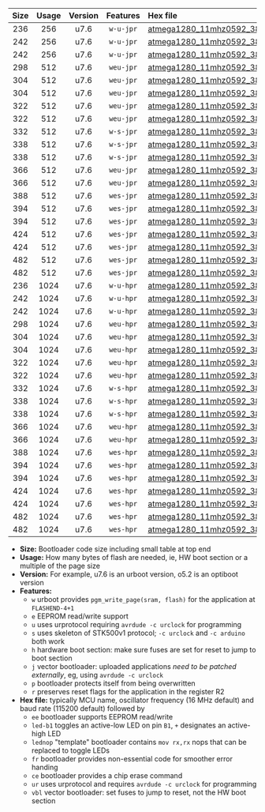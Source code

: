 |Size|Usage|Version|Features|Hex file|
|:-:|:-:|:-:|:-:|:--|
|236|256|u7.6|`w-u-jpr`|[atmega1280_11mhz0592_38400bps_ur_vbl.hex](https://raw.githubusercontent.com/stefanrueger/urboot/main/bootloaders/atmega1280/fcpu_11mhz0592/38400_bps/atmega1280_11mhz0592_38400bps_ur_vbl.hex)|
|242|256|u7.6|`w-u-jpr`|[atmega1280_11mhz0592_38400bps_led+b7_ur_vbl.hex](https://raw.githubusercontent.com/stefanrueger/urboot/main/bootloaders/atmega1280/fcpu_11mhz0592/38400_bps/atmega1280_11mhz0592_38400bps_led+b7_ur_vbl.hex)|
|242|256|u7.6|`w-u-jpr`|[atmega1280_11mhz0592_38400bps_lednop_ur_vbl.hex](https://raw.githubusercontent.com/stefanrueger/urboot/main/bootloaders/atmega1280/fcpu_11mhz0592/38400_bps/atmega1280_11mhz0592_38400bps_lednop_ur_vbl.hex)|
|298|512|u7.6|`weu-jpr`|[atmega1280_11mhz0592_38400bps_ee_ur_vbl.hex](https://raw.githubusercontent.com/stefanrueger/urboot/main/bootloaders/atmega1280/fcpu_11mhz0592/38400_bps/atmega1280_11mhz0592_38400bps_ee_ur_vbl.hex)|
|304|512|u7.6|`weu-jpr`|[atmega1280_11mhz0592_38400bps_ee_led+b7_ur_vbl.hex](https://raw.githubusercontent.com/stefanrueger/urboot/main/bootloaders/atmega1280/fcpu_11mhz0592/38400_bps/atmega1280_11mhz0592_38400bps_ee_led+b7_ur_vbl.hex)|
|304|512|u7.6|`weu-jpr`|[atmega1280_11mhz0592_38400bps_ee_lednop_ur_vbl.hex](https://raw.githubusercontent.com/stefanrueger/urboot/main/bootloaders/atmega1280/fcpu_11mhz0592/38400_bps/atmega1280_11mhz0592_38400bps_ee_lednop_ur_vbl.hex)|
|322|512|u7.6|`weu-jpr`|[atmega1280_11mhz0592_38400bps_ee_led+b7_fr_ur_vbl.hex](https://raw.githubusercontent.com/stefanrueger/urboot/main/bootloaders/atmega1280/fcpu_11mhz0592/38400_bps/atmega1280_11mhz0592_38400bps_ee_led+b7_fr_ur_vbl.hex)|
|322|512|u7.6|`weu-jpr`|[atmega1280_11mhz0592_38400bps_ee_lednop_fr_ur_vbl.hex](https://raw.githubusercontent.com/stefanrueger/urboot/main/bootloaders/atmega1280/fcpu_11mhz0592/38400_bps/atmega1280_11mhz0592_38400bps_ee_lednop_fr_ur_vbl.hex)|
|332|512|u7.6|`w-s-jpr`|[atmega1280_11mhz0592_38400bps_vbl.hex](https://raw.githubusercontent.com/stefanrueger/urboot/main/bootloaders/atmega1280/fcpu_11mhz0592/38400_bps/atmega1280_11mhz0592_38400bps_vbl.hex)|
|338|512|u7.6|`w-s-jpr`|[atmega1280_11mhz0592_38400bps_led+b7_vbl.hex](https://raw.githubusercontent.com/stefanrueger/urboot/main/bootloaders/atmega1280/fcpu_11mhz0592/38400_bps/atmega1280_11mhz0592_38400bps_led+b7_vbl.hex)|
|338|512|u7.6|`w-s-jpr`|[atmega1280_11mhz0592_38400bps_lednop_vbl.hex](https://raw.githubusercontent.com/stefanrueger/urboot/main/bootloaders/atmega1280/fcpu_11mhz0592/38400_bps/atmega1280_11mhz0592_38400bps_lednop_vbl.hex)|
|366|512|u7.6|`weu-jpr`|[atmega1280_11mhz0592_38400bps_ee_led+b7_fr_ce_ur_vbl.hex](https://raw.githubusercontent.com/stefanrueger/urboot/main/bootloaders/atmega1280/fcpu_11mhz0592/38400_bps/atmega1280_11mhz0592_38400bps_ee_led+b7_fr_ce_ur_vbl.hex)|
|366|512|u7.6|`weu-jpr`|[atmega1280_11mhz0592_38400bps_ee_lednop_fr_ce_ur_vbl.hex](https://raw.githubusercontent.com/stefanrueger/urboot/main/bootloaders/atmega1280/fcpu_11mhz0592/38400_bps/atmega1280_11mhz0592_38400bps_ee_lednop_fr_ce_ur_vbl.hex)|
|388|512|u7.6|`wes-jpr`|[atmega1280_11mhz0592_38400bps_ee_vbl.hex](https://raw.githubusercontent.com/stefanrueger/urboot/main/bootloaders/atmega1280/fcpu_11mhz0592/38400_bps/atmega1280_11mhz0592_38400bps_ee_vbl.hex)|
|394|512|u7.6|`wes-jpr`|[atmega1280_11mhz0592_38400bps_ee_led+b7_vbl.hex](https://raw.githubusercontent.com/stefanrueger/urboot/main/bootloaders/atmega1280/fcpu_11mhz0592/38400_bps/atmega1280_11mhz0592_38400bps_ee_led+b7_vbl.hex)|
|394|512|u7.6|`wes-jpr`|[atmega1280_11mhz0592_38400bps_ee_lednop_vbl.hex](https://raw.githubusercontent.com/stefanrueger/urboot/main/bootloaders/atmega1280/fcpu_11mhz0592/38400_bps/atmega1280_11mhz0592_38400bps_ee_lednop_vbl.hex)|
|424|512|u7.6|`wes-jpr`|[atmega1280_11mhz0592_38400bps_ee_led+b7_fr_vbl.hex](https://raw.githubusercontent.com/stefanrueger/urboot/main/bootloaders/atmega1280/fcpu_11mhz0592/38400_bps/atmega1280_11mhz0592_38400bps_ee_led+b7_fr_vbl.hex)|
|424|512|u7.6|`wes-jpr`|[atmega1280_11mhz0592_38400bps_ee_lednop_fr_vbl.hex](https://raw.githubusercontent.com/stefanrueger/urboot/main/bootloaders/atmega1280/fcpu_11mhz0592/38400_bps/atmega1280_11mhz0592_38400bps_ee_lednop_fr_vbl.hex)|
|482|512|u7.6|`wes-jpr`|[atmega1280_11mhz0592_38400bps_ee_led+b7_fr_ce_vbl.hex](https://raw.githubusercontent.com/stefanrueger/urboot/main/bootloaders/atmega1280/fcpu_11mhz0592/38400_bps/atmega1280_11mhz0592_38400bps_ee_led+b7_fr_ce_vbl.hex)|
|482|512|u7.6|`wes-jpr`|[atmega1280_11mhz0592_38400bps_ee_lednop_fr_ce_vbl.hex](https://raw.githubusercontent.com/stefanrueger/urboot/main/bootloaders/atmega1280/fcpu_11mhz0592/38400_bps/atmega1280_11mhz0592_38400bps_ee_lednop_fr_ce_vbl.hex)|
|236|1024|u7.6|`w-u-hpr`|[atmega1280_11mhz0592_38400bps_ur.hex](https://raw.githubusercontent.com/stefanrueger/urboot/main/bootloaders/atmega1280/fcpu_11mhz0592/38400_bps/atmega1280_11mhz0592_38400bps_ur.hex)|
|242|1024|u7.6|`w-u-hpr`|[atmega1280_11mhz0592_38400bps_led+b7_ur.hex](https://raw.githubusercontent.com/stefanrueger/urboot/main/bootloaders/atmega1280/fcpu_11mhz0592/38400_bps/atmega1280_11mhz0592_38400bps_led+b7_ur.hex)|
|242|1024|u7.6|`w-u-hpr`|[atmega1280_11mhz0592_38400bps_lednop_ur.hex](https://raw.githubusercontent.com/stefanrueger/urboot/main/bootloaders/atmega1280/fcpu_11mhz0592/38400_bps/atmega1280_11mhz0592_38400bps_lednop_ur.hex)|
|298|1024|u7.6|`weu-hpr`|[atmega1280_11mhz0592_38400bps_ee_ur.hex](https://raw.githubusercontent.com/stefanrueger/urboot/main/bootloaders/atmega1280/fcpu_11mhz0592/38400_bps/atmega1280_11mhz0592_38400bps_ee_ur.hex)|
|304|1024|u7.6|`weu-hpr`|[atmega1280_11mhz0592_38400bps_ee_led+b7_ur.hex](https://raw.githubusercontent.com/stefanrueger/urboot/main/bootloaders/atmega1280/fcpu_11mhz0592/38400_bps/atmega1280_11mhz0592_38400bps_ee_led+b7_ur.hex)|
|304|1024|u7.6|`weu-hpr`|[atmega1280_11mhz0592_38400bps_ee_lednop_ur.hex](https://raw.githubusercontent.com/stefanrueger/urboot/main/bootloaders/atmega1280/fcpu_11mhz0592/38400_bps/atmega1280_11mhz0592_38400bps_ee_lednop_ur.hex)|
|322|1024|u7.6|`weu-hpr`|[atmega1280_11mhz0592_38400bps_ee_led+b7_fr_ur.hex](https://raw.githubusercontent.com/stefanrueger/urboot/main/bootloaders/atmega1280/fcpu_11mhz0592/38400_bps/atmega1280_11mhz0592_38400bps_ee_led+b7_fr_ur.hex)|
|322|1024|u7.6|`weu-hpr`|[atmega1280_11mhz0592_38400bps_ee_lednop_fr_ur.hex](https://raw.githubusercontent.com/stefanrueger/urboot/main/bootloaders/atmega1280/fcpu_11mhz0592/38400_bps/atmega1280_11mhz0592_38400bps_ee_lednop_fr_ur.hex)|
|332|1024|u7.6|`w-s-hpr`|[atmega1280_11mhz0592_38400bps.hex](https://raw.githubusercontent.com/stefanrueger/urboot/main/bootloaders/atmega1280/fcpu_11mhz0592/38400_bps/atmega1280_11mhz0592_38400bps.hex)|
|338|1024|u7.6|`w-s-hpr`|[atmega1280_11mhz0592_38400bps_led+b7.hex](https://raw.githubusercontent.com/stefanrueger/urboot/main/bootloaders/atmega1280/fcpu_11mhz0592/38400_bps/atmega1280_11mhz0592_38400bps_led+b7.hex)|
|338|1024|u7.6|`w-s-hpr`|[atmega1280_11mhz0592_38400bps_lednop.hex](https://raw.githubusercontent.com/stefanrueger/urboot/main/bootloaders/atmega1280/fcpu_11mhz0592/38400_bps/atmega1280_11mhz0592_38400bps_lednop.hex)|
|366|1024|u7.6|`weu-hpr`|[atmega1280_11mhz0592_38400bps_ee_led+b7_fr_ce_ur.hex](https://raw.githubusercontent.com/stefanrueger/urboot/main/bootloaders/atmega1280/fcpu_11mhz0592/38400_bps/atmega1280_11mhz0592_38400bps_ee_led+b7_fr_ce_ur.hex)|
|366|1024|u7.6|`weu-hpr`|[atmega1280_11mhz0592_38400bps_ee_lednop_fr_ce_ur.hex](https://raw.githubusercontent.com/stefanrueger/urboot/main/bootloaders/atmega1280/fcpu_11mhz0592/38400_bps/atmega1280_11mhz0592_38400bps_ee_lednop_fr_ce_ur.hex)|
|388|1024|u7.6|`wes-hpr`|[atmega1280_11mhz0592_38400bps_ee.hex](https://raw.githubusercontent.com/stefanrueger/urboot/main/bootloaders/atmega1280/fcpu_11mhz0592/38400_bps/atmega1280_11mhz0592_38400bps_ee.hex)|
|394|1024|u7.6|`wes-hpr`|[atmega1280_11mhz0592_38400bps_ee_led+b7.hex](https://raw.githubusercontent.com/stefanrueger/urboot/main/bootloaders/atmega1280/fcpu_11mhz0592/38400_bps/atmega1280_11mhz0592_38400bps_ee_led+b7.hex)|
|394|1024|u7.6|`wes-hpr`|[atmega1280_11mhz0592_38400bps_ee_lednop.hex](https://raw.githubusercontent.com/stefanrueger/urboot/main/bootloaders/atmega1280/fcpu_11mhz0592/38400_bps/atmega1280_11mhz0592_38400bps_ee_lednop.hex)|
|424|1024|u7.6|`wes-hpr`|[atmega1280_11mhz0592_38400bps_ee_led+b7_fr.hex](https://raw.githubusercontent.com/stefanrueger/urboot/main/bootloaders/atmega1280/fcpu_11mhz0592/38400_bps/atmega1280_11mhz0592_38400bps_ee_led+b7_fr.hex)|
|424|1024|u7.6|`wes-hpr`|[atmega1280_11mhz0592_38400bps_ee_lednop_fr.hex](https://raw.githubusercontent.com/stefanrueger/urboot/main/bootloaders/atmega1280/fcpu_11mhz0592/38400_bps/atmega1280_11mhz0592_38400bps_ee_lednop_fr.hex)|
|482|1024|u7.6|`wes-hpr`|[atmega1280_11mhz0592_38400bps_ee_led+b7_fr_ce.hex](https://raw.githubusercontent.com/stefanrueger/urboot/main/bootloaders/atmega1280/fcpu_11mhz0592/38400_bps/atmega1280_11mhz0592_38400bps_ee_led+b7_fr_ce.hex)|
|482|1024|u7.6|`wes-hpr`|[atmega1280_11mhz0592_38400bps_ee_lednop_fr_ce.hex](https://raw.githubusercontent.com/stefanrueger/urboot/main/bootloaders/atmega1280/fcpu_11mhz0592/38400_bps/atmega1280_11mhz0592_38400bps_ee_lednop_fr_ce.hex)|

- **Size:** Bootloader code size including small table at top end
- **Usage:** How many bytes of flash are needed, ie, HW boot section or a multiple of the page size
- **Version:** For example, u7.6 is an urboot version, o5.2 is an optiboot version
- **Features:**
  + `w` urboot provides `pgm_write_page(sram, flash)` for the application at `FLASHEND-4+1`
  + `e` EEPROM read/write support
  + `u` uses urprotocol requiring `avrdude -c urclock` for programming
  + `s` uses skeleton of STK500v1 protocol; `-c urclock` and `-c arduino` both work
  + `h` hardware boot section: make sure fuses are set for reset to jump to boot section
  + `j` vector bootloader: uploaded applications *need to be patched externally*, eg, using `avrdude -c urclock`
  + `p` bootloader protects itself from being overwritten
  + `r` preserves reset flags for the application in the register R2
- **Hex file:** typically MCU name, oscillator frequency (16 MHz default) and baud rate (115200 default) followed by
  + `ee` bootloader supports EEPROM read/write
  + `led-b1` toggles an active-low LED on pin `B1`, `+` designates an active-high LED
  + `lednop` "template" bootloader contains `mov rx,rx` nops that can be replaced to toggle LEDs
  + `fr` bootloader provides non-essential code for smoother error handing
  + `ce` bootloader provides a chip erase command
  + `ur` uses urprotocol and requires `avrdude -c urclock` for programming
  + `vbl` vector bootloader: set fuses to jump to reset, not the HW boot section
